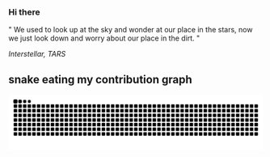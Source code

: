 ### Hi there

<!-- INSERT QUOTE START --> 

" We used to look up at the sky and wonder at our place in the stars, now we just look down and worry about our place in the dirt. "

_Interstellar, TARS_

<!-- INSERT QUOTE END -->

## snake eating my contribution graph
![snake gif](https://github.com/Loupthevenin/Loupthevenin/blob/output/github-contribution-grid-snake-dark.svg)
